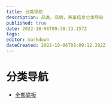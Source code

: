 ```yaml
---
title: 分类导航
description: 品类，品牌，赛事信息分类导航
published: true
date: 2022-10-06T09:38:13.157Z
tags: 
editor: markdown
dateCreated: 2022-10-06T08:09:12.392Z
---
```


# 分类导航


- [全部底板](blades/index)
